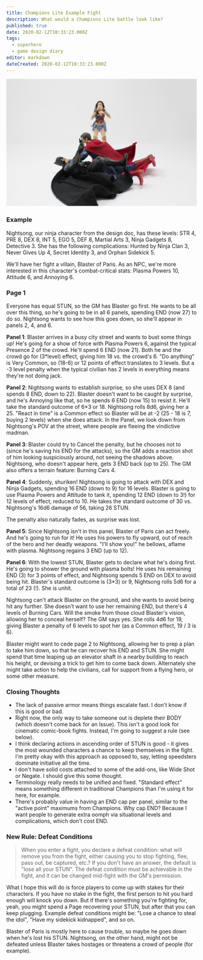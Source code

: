 ```yaml
---
title: Champions Lite Example Fight
description: What would a Champions Lite battle look like?
published: true
date: 2020-02-12T10:33:23.000Z
tags:
  - superhero
  - game design diary
editor: markdown
dateCreated: 2020-02-12T10:33:23.000Z
---
```


![Featured Image](champions-lite-example-fight.jpg)

### Example

Nightsong, our ninja character from the design doc, has these levels: STR 4, PRE 8, DEX 8, INT 5, EGO 5, DEF 8, Martial Arts 3, Ninja Gadgets 8, Detective 3. She has the following complications: Hunted by Ninja Clan 3, Never Gives Up 4, Secret Identity 3, and Orphan Sidekick 5.

We'll have her fight a villain, Blaster of Paris. As an NPC, we're more interested in this character's combat-critical stats: Plasma Powers 10, Attitude 6, and Annoying 6.

### Page 1

Everyone has equal STUN, so the GM has Blaster go first. He wants to be all over this thing, so he's going to be in all 6 panels, spending END (now 27) to do so. Nightsong wants to see how this goes down, so she'll appear in panels 2, 4, and 6.

**Panel 1**: Blaster arrives in a busy city street and wants to bust some things up! He's going for a show of force with Plasma Powers 6, against the typical Presence 2 of the crowd. He'll spend 6 END (now 21). Both he and the crowd go for (3*level) effect, giving him 18 vs. the crowd's 6. "Do anything" is Very Common, so (18-6) or 12 points of effect translates to 3 levels. But a -3 level penalty when the typical civilian has 2 levels in everything means they're not doing jack.

**Panel 2**: Nightsong wants to establish surprise, so she uses DEX 8 (and spends 8 END, down to 22). Blaster doesn't want to be caught by surprise, and he's Annoying like that, so he spends 6 END (now 15) to resist it. He'll take the standard outcome of 6*3 or 18. Nightsong rolls 8d6, giving her a 25. "React in time" is a Common effect so Blaster will be at -2 (25 - 18 is 7, buying 2 levels) when she does attack. In the Panel, we look down from Nightsong's POV at the street, where people are fleeing the vindictive madman.

**Panel 3**: Blaster could try to Cancel the penalty, but he chooses not to (since he's saving his END for the attacks), so the GM adds a reaction shot of him looking suspiciously around, not seeing the shadows above. Nightsong, who doesn't appear here, gets 3 END back (up to 25). The GM also offers a terrain feature: Burning Cars 4.

**Panel 4**: Suddenly, shuriken! Nightsong is going to attack with DEX and Ninja Gadgets, spending 16 END (down to 9) for 16 levels. Blaster is going to use Plasma Powers and Attitude to tank it, spending 12 END (down to 3!) for 12 levels of effect, reduced to 10. He takes the standard outcome of 30 vs. Nightsong's 16d6 damage of 56, taking 26 STUN.

The penalty also naturally fades, as surprise was lost.

**Panel 5**: Since Nightsong isn't in this panel, Blaster of Paris can act freely. And he's going to run for it! He uses his powers to fly upward, out of reach of the hero and her deadly weapons. "I'll show you!" he bellows, aflame with plasma. Nightsong regains 3 END (up to 12).

**Panel 6**: With the lowest STUN, Blaster gets to declare what he's doing first. He's going to shower the ground with plasma bolts! He uses his remaining END (3) for 3 points of effect, and Nightsong spends 5 END on DEX to avoid being hit. Blaster's standard outcome is (3*3) or 9, Nightsong rolls 5d6 for a total of 23 (!). She is unhit.

Nightsong can't attack Blaster on the ground, and she wants to avoid being hit any further. She doesn't want to use her remaining END, but there's 4 levels of Burning Cars. Will the smoke from those cloud Blaster's vision, allowing her to conceal herself? The GM says yes. She rolls 4d6 for 19, giving Blaster a penalty of 6 levels to spot her (as a Common effect, 19 / 3 is 6).

Blaster might want to cede page 2 to Nightsong, allowing her to prep a plan to take him down, so that he can recover his END and STUN. She might spend that time leaping up an elevator shaft in a nearby building to reach his height, or devising a trick to get him to come back down. Alternately she might take action to help the civilians, call for support from a flying hero, or some other measure.

### Closing Thoughts

* The lack of passive armor means things escalate fast. I don't know if this is good or bad.
* Right now, the only way to take someone out is deplete their BODY (which doesn't come back for an Issue). This isn't a good look for cinematic comic-book fights. Instead, I'm going to suggest a rule (see below).
* I think declaring actions in ascending order of STUN is good - it gives the most wounded characters a chance to keep themselves in the fight. I'm pretty okay with this approach as opposed to, say, letting speedsters dominate initiative all the time.
* I don't have solid costs attached to some of the add-ons, like Wide Shot or Negate. I should give this some thought.
* Terminology really needs to be unified and fixed. "Standard effect" means something different in traditional Champions than I'm using it for here, for example.
* There's probably value in having an END cap per panel, similar to the "active point" maximums from Champions. Why cap END? Because I want people to generate extra oomph via situational levels and complications, which don't cost END.

### New Rule: Defeat Conditions

> When you enter a fight, you declare a defeat condition: what will remove you from the fight, either causing you to stop fighting, flee, pass out, be captured, etc.? If you don't have an answer, the default is "lose all your STUN". The defeat condition must be achievable in the fight, and it can be changed mid-fight with the GM's permission.

What I hope this will do is force players to come up with stakes for their characters. If you have no stake in the fight, the first person to hit you hard enough will knock you down. But if there's something you're fighting for, yeah, you might spend a Page recovering your STUN, but after that you can keep plugging. Example defeat conditions might be: "Lose a chance to steal the idol", "Have my sidekick kidnapped", and so on.

Blaster of Paris is mostly here to cause trouble, so maybe he goes down when he's lost his STUN. Nightsong, on the other hand, might not be defeated unless Blaster takes hostages or threatens a crowd of people (for example).


    